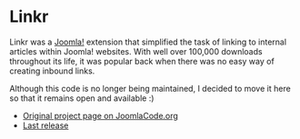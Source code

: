 # Linkr
Linkr was a [Joomla!](http://www.joomla.org/) extension that simplified the task of linking to internal articles within Joomla! websites. With well over 100,000 downloads throughout its life, it was popular back when there was no easy way of creating inbound links.

Although this code is no longer being maintained, I decided to move it here so that it remains open and available :)

- [Original project page on JoomlaCode.org](http://joomlacode.org/gf/project/linkr2/)
- [Last release](https://github.com/frnkly/linkr/archive/master.zip)